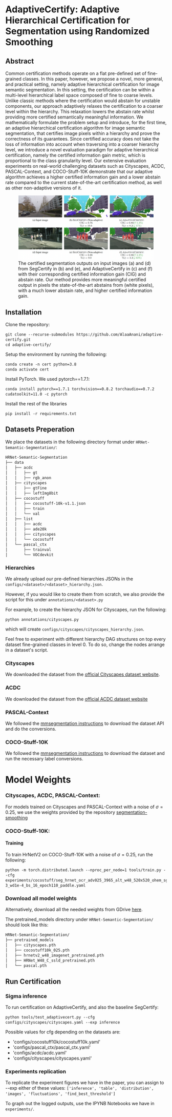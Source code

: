 # AdaptiveCertify: Adaptive Hierarchical Certification for Segmentation using Randomized Smoothing
## Abstract
Common certification methods operate on a flat pre-defined set of fine-grained classes. In this paper, however, we propose a novel, more general, and practical setting, namely adaptive hierarchical certification for image semantic segmentation. In this setting, the certification can be within a multi-level hierarchical label space composed of fine to coarse levels. Unlike classic methods where the certification would abstain for unstable components, our approach adaptively relaxes the certification to a coarser level within the hierarchy. This relaxation lowers the abstain rate whilst providing more certified semantically meaningful information. We mathematically formulate the problem setup and introduce, for the first time, an adaptive hierarchical certification algorithm for image semantic segmentation, that certifies image pixels within a hierarchy and prove the correctness of its guarantees. Since certified accuracy does not take the loss of information into account when traversing into a coarser hierarchy level, we introduce a novel evaluation paradigm for adaptive hierarchical certification, namely the certified information gain metric, which is proportional to the class granularity level. Our extensive evaluation experiments on real-world challenging datasets such as Cityscapes, ACDC, PASCAL-Context, and COCO-Stuff-10K demonstrate that our adaptive algorithm achieves a higher certified information gain and a lower abstain rate compared to the current state-of-the-art certification method, as well as other non-adaptive versions of it.

<figure>
  <img src="images/teaser.png" alt="ImageAltText">
  <figcaption>The certified segmentation outputs on input images (a) and (d) from SegCertify in (b) and (e), and AdaptiveCertify in (c) and (f) with their corresponding certified information gain (CIG) and abstain rate. Our method provides more meaningful certified output in pixels the state-of-the-art abstains from (white pixels), with a much lower abstain rate, and higher certified information gain.</figcaption>
</figure>

## Installation
Clone the repository:
```
git clone --recurse-submodules https://github.com/AlaaAnani/adaptive-certify.git
cd adaptive-certify/
```
Setup the environment by running the following:

```
conda create -n cert python=3.8
conda activate cert
```
Install PyTorch. We used pytorch==1.7.1:
```
conda install pytorch==1.7.1 torchvision==0.8.2 torchaudio==0.7.2 cudatoolkit=11.0 -c pytorch
```
Install the rest of the libraries
```
pip install -r requirements.txt
```
## Datasets Preperation
We place the datasets in the following directory format under `HRNet-Semantic-Segmentation/`:
```
HRNet-Semantic-Segmentation
├── data
│   ├── acdc
│   │   ├── gt
│   │   ├── rgb_anon
│   ├── cityscapes
│   │   ├── gtFine
│   │   ├── leftImg8bit
│   ├── cocostuff
│   │   ├── cocostuff-10k-v1.1.json
│   │   ├── train
│   │   └── val
│   ├── list
│   │   ├── acdc
│   │   ├── ade20k
│   │   ├── cityscapes
│   │   └── cocostuff
│   └── pascal_ctx
│       ├── trainval
│       └── VOCdevkit
```
### Hierarchies
We already upload our pre-defined hierarchies JSONs in the `configs/<dataset>/<dataset>_hierarchy.json`. 

However, if you would like to create them from scratch, we also provide the script for this under `annotations/<dataset>.py`

For example, to create the hierarchy JSON for Cityscapes, run the following:
```
python annotations/cityscapes.py
```
which will create `configs/cityscapes/cityscapes_hierarchy.json`.

Feel free to experiment with different hierarchy DAG structures on top every dataset fine-grained classes in level 0. To do so, change the nodes arrange in a dataset's script.

### Cityscapes
We downloaded the dataset from the [official Cityscapes dataset website](https://www.cityscapes-dataset.com/downloads/).
### ACDC
We downloaded the dataset from the [official ACDC dataset website](https://acdc.vision.ee.ethz.ch/download)
### PASCAL-Context
We followed the [mmsegmentation instructions](https://github.com/open-mmlab/mmsegmentation/blob/master/docs/en/dataset_prepare.md#pascal-context) to download the dataset API and do the conversions.
### COCO-Stuff-10K
We followed the [mmsegmentation instructions](https://github.com/open-mmlab/mmsegmentation/blob/master/docs/en/dataset_prepare.md#coco-stuff-10k) to download the dataset and run the necessary label conversions.
# Model Weights
### Cityscapes, ACDC, PASCAL-Context:
For models trained on Cityscapes and PASCAL-Context with a noise of $\sigma=0.25$, we use the weights provided by the repository [segmentation-smoothing](https://github.com/eth-sri/segmentation-smoothing/tree/main/code)


### COCO-Stuff-10K: 
#### Training 
To train HrNetV2 on COCO-Stuff-10K with a noise of $\sigma=0.25$, run the following:
```
python -m torch.distributed.launch --nproc_per_node=1 tools/train.py --cfg experiments/cocostuff/seg_hrnet_ocr_adv025_3965_alt_w48_520x520_ohem_sgd_lr1e-3_wd1e-4_bs_16_epoch110_paddle.yaml
```
### Download all model weights

Alternatively, download all the needed weights from GDrive [here](https://drive.google.com/drive/folders/1MiciR1oJJaSYb4EDTKn207YYsww7Luo_?usp=sharing).

The pretrained_models directory under `HRNet-Semantic-Segmentation/` should look like this:
```
HRNet-Semantic-Segmentation/
├── pretrained_models
│   ├── cityscapes.pth
│   ├── cocostuff10k_025.pth
│   ├── hrnetv2_w48_imagenet_pretrained.pth
│   ├── HRNet_W48_C_ssld_pretrained.pth
│   └── pascal.pth
```
## Run Certification
### Sigma inference
To run certification on AdaptiveCertify, and also the baseline SegCertify:
```
python tools/test_adaptivecert.py --cfg configs/cityscapes/cityscapes.yaml --exp inference
```
Possible values for cfg depending on the datasets are:
- 'configs/cocostuff10k/cocostuff10k.yaml'
- 'configs/pascal_ctx/pascal_ctx.yaml'
- 'configs/acdc/acdc.yaml'
- 'configs/cityscapes/cityscapes.yaml'
### Experiments replication
To replicate the experiment figures we have in the paper, you can assign to --exp either of these values: `['inference', 'table', 'distribution', 'images', 'fluctuations', 'find_best_threshold']`

To graph out the logged outputs, use the IPYNB Notebooks we have in `experiments/`.
